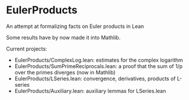 # EulerProducts

An attempt at formalizing facts on Euler products in Lean

Some results have by now made it into Mathlib.

Current projects:
* EulerProducts/ComplexLog.lean: estimates for the complex logarithm
* EulerProducts/SumPrimeReciprocals.lean: a proof that the sum of 1/p over the primes diverges
  (now in Mathlib)
* EulerProducts/LSeries.lean: convergence, derivatives, products of L-series
* EulerProducts/Auxiliary.lean: auxiliary lemmas for LSeries.lean

